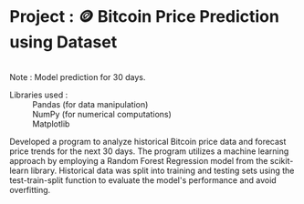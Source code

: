 <h1>Project : 🪙 Bitcoin Price Prediction using Dataset</h1> <br>
Note : Model prediction for 30 days. <br>
<dl>
    <dt>Libraries used :</dt>
    <dd>Pandas (for data manipulation)</dd>
    <dd>NumPy (for numerical computations)</dd>
    <dd>Matplotlib</dd>
</dl>

<p>
    Developed a program to analyze historical Bitcoin price data and forecast price trends for the next 30 days. The program utilizes a machine learning approach by employing a Random Forest Regression model from the scikit-learn library. Historical data was split into training and testing sets using the test-train-split function to evaluate the model's performance and avoid overfitting.
</p>

    
